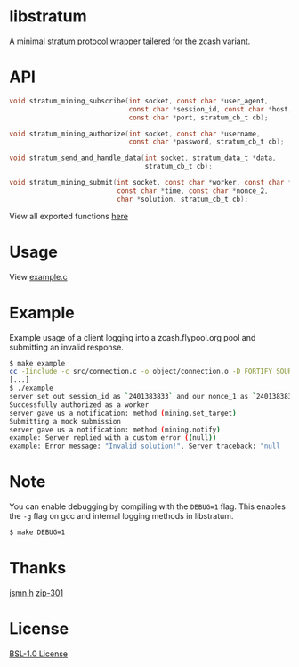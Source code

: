 # libstratum

A minimal [stratum protocol](https://en.bitcoin.it/wiki/Stratum_mining_protocol) wrapper tailered for the zcash variant.

# API

```c
void stratum_mining_subscribe(int socket, const char *user_agent,
                              const char *session_id, const char *host,
                              const char *port, stratum_cb_t cb);

void stratum_mining_authorize(int socket, const char *username,
                              const char *password, stratum_cb_t cb);

void stratum_send_and_handle_data(int socket, stratum_data_t *data,
                                  stratum_cb_t cb);

void stratum_mining_submit(int socket, const char *worker, const char *job_id,
                           const char *time, const char *nonce_2,
                           char *solution, stratum_cb_t cb);
```

View all exported functions [here](https://github.com/blazewashere/libstratum/tree/master/include/libstratum)

# Usage

View [example.c](https://github.com/blazewashere/libstratum/blob/master/example.c)

# Example

Example usage of a client logging into a zcash.flypool.org pool and
submitting an invalid response.

```sh
$ make example
cc -Iinclude -c src/connection.c -o object/connection.o -D_FORTIFY_SOURCE=2 -fstack-clash-protection -pedantic -Wall -Wextra -Wcast-align -Wcast-qual -Wformat=2 -Winit-self -Wlogical-op -Wmissing-declarations -Wmissing-include-dirs -Wredundant-decls -Wshadow -Wstrict-overflow=5
[...]
$ ./example
server set out session_id as `2401383833` and our nonce_1 as `2401383833`
Successfully authorized as a worker
server gave us a notification: method (mining.set_target)
Submitting a mock submission
server gave us a notification: method (mining.notify)
example: Server replied with a custom error ((null))
example: Error message: "Invalid solution!", Server traceback: "null
```

# Note

You can enable debugging by compiling with the `DEBUG=1` flag.
This enables the `-g` flag on gcc and internal logging methods in libstratum.

```sh
$ make DEBUG=1
```

# Thanks

[jsmn.h](https://github.com/zserge/jsmn)
[zip-301](https://zips.z.cash/zip-0301)

# License

[BSL-1.0 License](https://github.com/BlazeWasHere/libstratum/blob/master/LICENSE)
